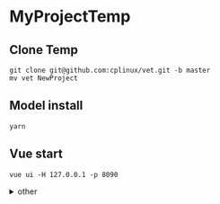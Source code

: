# MyProjectTemp

## Clone Temp
```
git clone git@github.com:cplinux/vet.git -b master
mv vet NewProject
```

## Model install
```
yarn
```

## Vue start
```
vue ui -H 127.0.0.1 -p 8090
```

<details>
  <summary>other</summary>

### Compiles and hot-reloads for development
```
yarn serve
```

### Compiles and minifies for production
```
yarn build
```

### Lints and fixes files
```
yarn lint
```

### Customize configuration
See [Configuration Reference](https://cli.vuejs.org/config/).

</details>
